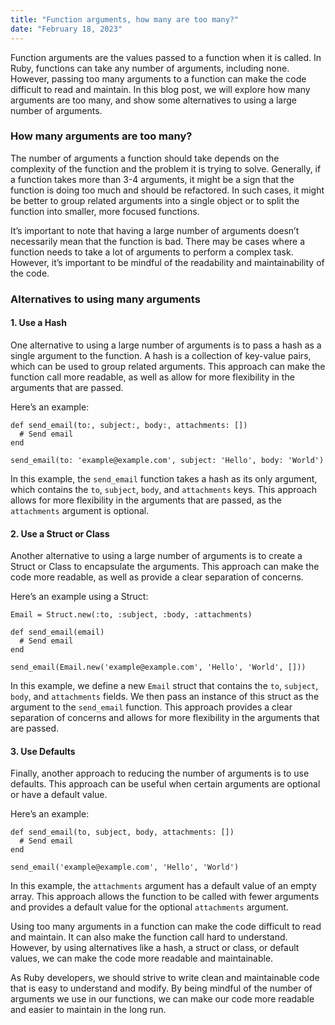 ```yaml
---
title: "Function arguments, how many are too many?"
date: "February 18, 2023"
---
```


Function arguments are the values passed to a function when it is called. In Ruby, functions can take any number of arguments, including none. However, passing too many arguments to a function can make the code difficult to read and maintain. In this blog post, we will explore how many arguments are too many, and show some alternatives to using a large number of arguments.

### **How many arguments are too many?**

The number of arguments a function should take depends on the complexity of the function and the problem it is trying to solve. Generally, if a function takes more than 3-4 arguments, it might be a sign that the function is doing too much and should be refactored. In such cases, it might be better to group related arguments into a single object or to split the function into smaller, more focused functions.

It’s important to note that having a large number of arguments doesn’t necessarily mean that the function is bad. There may be cases where a function needs to take a lot of arguments to perform a complex task. However, it’s important to be mindful of the readability and maintainability of the code.

### **Alternatives to using many arguments**

#### 1\. Use a Hash

One alternative to using a large number of arguments is to pass a hash as a single argument to the function. A hash is a collection of key-value pairs, which can be used to group related arguments. This approach can make the function call more readable, as well as allow for more flexibility in the arguments that are passed.

Here’s an example:

    def send_email(to:, subject:, body:, attachments: [])
      # Send email
    end
    
    send_email(to: 'example@example.com', subject: 'Hello', body: 'World')

In this example, the `send_email` function takes a hash as its only argument, which contains the `to`, `subject`, `body`, and `attachments` keys. This approach allows for more flexibility in the arguments that are passed, as the `attachments` argument is optional.

#### 2\. Use a Struct or Class

Another alternative to using a large number of arguments is to create a Struct or Class to encapsulate the arguments. This approach can make the code more readable, as well as provide a clear separation of concerns.

Here’s an example using a Struct:

    Email = Struct.new(:to, :subject, :body, :attachments)
    
    def send_email(email)
      # Send email
    end
    
    send_email(Email.new('example@example.com', 'Hello', 'World', []))

In this example, we define a new `Email` struct that contains the `to`, `subject`, `body`, and `attachments` fields. We then pass an instance of this struct as the argument to the `send_email` function. This approach provides a clear separation of concerns and allows for more flexibility in the arguments that are passed.

#### 3\. Use Defaults

Finally, another approach to reducing the number of arguments is to use defaults. This approach can be useful when certain arguments are optional or have a default value.

Here’s an example:

    def send_email(to, subject, body, attachments: [])
      # Send email
    end
    
    send_email('example@example.com', 'Hello', 'World')

In this example, the `attachments` argument has a default value of an empty array. This approach allows the function to be called with fewer arguments and provides a default value for the optional `attachments` argument.

Using too many arguments in a function can make the code difficult to read and maintain. It can also make the function call hard to understand. However, by using alternatives like a hash, a struct or class, or default values, we can make the code more readable and maintainable.

As Ruby developers, we should strive to write clean and maintainable code that is easy to understand and modify. By being mindful of the number of arguments we use in our functions, we can make our code more readable and easier to maintain in the long run.